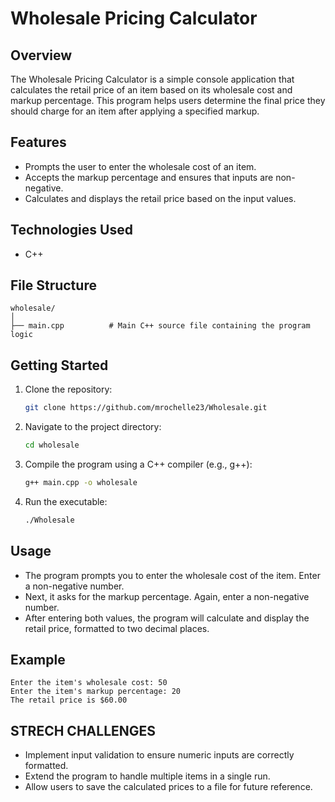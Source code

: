 # Wholesale Pricing Calculator

## Overview

The Wholesale Pricing Calculator is a simple console application that calculates the retail price of an item based on its wholesale cost and markup percentage. This program helps users determine the final price they should charge for an item after applying a specified markup.

## Features

- Prompts the user to enter the wholesale cost of an item.
- Accepts the markup percentage and ensures that inputs are non-negative.
- Calculates and displays the retail price based on the input values.

## Technologies Used

- C++

## File Structure

```
wholesale/
│
├── main.cpp          # Main C++ source file containing the program logic
```

## Getting Started

1. Clone the repository:
   ```bash
   git clone https://github.com/mrochelle23/Wholesale.git
   ```
2. Navigate to the project directory:
   ```bash
   cd wholesale
   ```
3. Compile the program using a C++ compiler (e.g., g++):

   ```bash
   g++ main.cpp -o wholesale
   ```

4. Run the executable:
   ```bash
   ./Wholesale
   ```

## Usage

- The program prompts you to enter the wholesale cost of the item. Enter a non-negative number.
- Next, it asks for the markup percentage. Again, enter a non-negative number.
- After entering both values, the program will calculate and display the retail price, formatted to two decimal places.

## Example

```
Enter the item's wholesale cost: 50
Enter the item's markup percentage: 20
The retail price is $60.00
```

## STRECH CHALLENGES
- Implement input validation to ensure numeric inputs are correctly formatted.
- Extend the program to handle multiple items in a single run.
- Allow users to save the calculated prices to a file for future reference.
